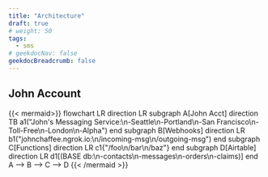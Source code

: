 ```yaml
---
title: "Architecture"
draft: true
# weight: 50
tags:
  - sms
# geekdocNav: false
geekdocBreadcrumb: false
---
```


## John Account

{{< mermaid>}}
flowchart LR
  direction LR
  subgraph A[John Acct]
      direction TB
      a1("John's Messaging Service:\n-Seattle\n-Portland\n-San Francisco\n-Toll-Free\n-London\n-Alpha")
  end
  subgraph B[Webhooks]
      direction LR
      b1("johnchaffee.ngrok.io:\n/incoming-msg\n/outgoing-msg")
  end
  subgraph C[Functions]
      direction LR
      c1{"/foo\n/bar\n/baz"}
  end
  subgraph D[Airtable]
    direction LR
    d1[(BASE db:\n-contacts\n-messages\n-orders\n-claims)]
  end
  A --> B --> C --> D
{{< /mermaid >}}

